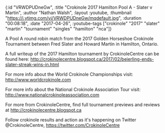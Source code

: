 {:id "VRWDPUDneGw",
 :title "Crokinole 2017 Hamilton Pool A - Slater v Martin",
 :author "Nathan Walsh",
 :layout :youtube,
 :thumbnail "https://i.ytimg.com/vi/VRWDPUDneGw/mqdefault.jpg",
 :duration "00:08:18",
 :date "2017-04-26",
 :youtube-tags
 ["crokinole"
  "2017"
  "slater"
  "martin"
  "tournament"
  "singles"
  "hamilton"
  "nca"]}


A Pool A round robin match from the 2017 Golden Horseshoe Crokinole Tournament between Fred Slater and Howard Martin in Hamilton, Ontario.

A full writeup of the 2017 Hamilton tournament by CrokinoleCentre can be found here: http://crokinolecentre.blogspot.ca/2017/02/beierling-ends-slater-streak-wins-in.html

For more info about the World Crokinole Championships visit: http://www.worldcrokinole.com

For more info about the National Crokinole Association Tour visit: http://www.nationalcrokinoleassociation.com

For more from CrokinoleCentre, find full tournament previews and reviews at http://crokinolecentre.blogspot.ca

Follow crokinole results and action as it's happening on Twitter @CrokinoleCentre, https://twitter.com/CrokinoleCentre
